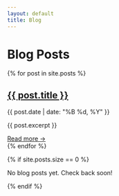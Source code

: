 ```yaml
---
layout: default
title: Blog
---
```


# Blog Posts

{% for post in site.posts %}
<article class="post-preview">
    <h2><a href="{{ post.url }}">{{ post.title }}</a></h2>
    <p class="meta">{{ post.date | date: "%B %d, %Y" }}</p>
    <p class="excerpt">{{ post.excerpt }}</p>
    <a href="{{ post.url }}" class="read-more">Read more &rarr;</a>
</article>
{% endfor %}

{% if site.posts.size == 0 %}
<p>No blog posts yet. Check back soon!</p>
{% endif %}

